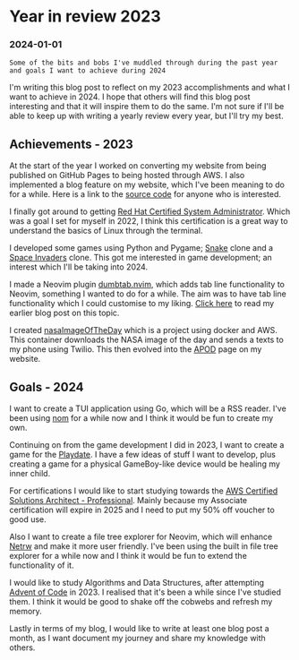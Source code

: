 # Year in review 2023

### 2024-01-01


```
Some of the bits and bobs I've muddled through during the past year and goals I want to achieve during 2024
```

I'm writing this blog post to reflect on my 2023 accomplishments and
what I want to achieve in 2024.
I hope that others will find this blog post interesting and that it will
inspire them to do the same. I'm not sure if I'll be able to keep up with
writing a yearly review every year, but I'll try my best.

## Achievements - 2023

At the start of the year I worked on converting my website from being
published on GitHub Pages to being hosted through AWS. I also
implemented a blog feature on my website, which I've been meaning to do
for a while.
Here is a link to the [source code](https://github.com/nathanberry97/personalWebsite)
for anyone who is interested.

I finally got around to getting
[Red Hat Certified System Administrator](https://www.credly.com/badges/72e86e8c-3fb1-493d-97e4-28f0c5845ce5/public_url).
Which was a goal I set for myself in 2022, I think this certification
is a great way to understand the basics of Linux through the terminal.

I developed some games using Python and Pygame;
[Snake](https://github.com/nathanberry97/PySnake) clone and a
[Space Invaders](https://github.com/nathanberry97/PyInvaders) clone.
This got me interested in game development; an interest which I'll be
taking into 2024.

I made a Neovim plugin [dumbtab.nvim](https://github.com/nathanberry97/dumbtab.nvim),
which adds tab line functionality to Neovim, something I wanted to do for a
while. The aim was to have tab line functionality which I could customise to my
liking. [Click here](./creatingYourFirstNeovimPlugin.html) to read my earlier
blog post on this topic.

I created [nasaImageOfTheDay](https://github.com/nathanberry97/nasaImageOfTheDay)
which is a project using docker and AWS. This container
downloads the NASA image of the day and sends a texts to my phone using Twilio.
This then evolved into the [APOD](../apod.html) page on my website.

## Goals - 2024

I want to create a TUI application using Go, which will be a
RSS reader. I've been using [nom](https://github.com/guyfedwards/nom)
for a while now and I think it would be fun to create my own.

Continuing on from the game development I did in 2023, I want to
create a game for the [Playdate](https://play.date/). I have a few
ideas of stuff I want to develop, plus creating a game for a physical
GameBoy-like device would be healing my inner child.

For certifications I would like to start studying towards the
[AWS Certified Solutions Architect - Professional](https://aws.amazon.com/certification/certified-solutions-architect-professional/).
Mainly because my Associate certification will expire in 2025 and I need to put
my 50% off voucher to good use.

Also I want to create a file tree explorer for Neovim, which will
enhance [Netrw](https://www.vim.org/scripts/script.php?script_id=1075)
and make it more user friendly. I've been using the built in file tree explorer
for a while now and I think it would be fun to extend the functionality of it.

I would like to study Algorithms and Data Structures, after attempting
[Advent of Code](https://adventofcode.com/) in 2023. I realised that it's
been a while since I've studied them. I think it would be good to shake off the
cobwebs and refresh my memory.

Lastly in terms of my blog, I would like to write at least one blog post
a month, as I want document my journey and share my knowledge with others.
